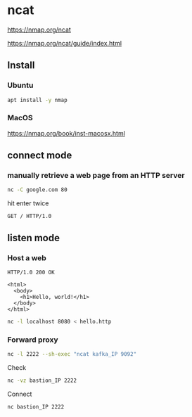# ncat

https://nmap.org/ncat

https://nmap.org/ncat/guide/index.html

## Install

### Ubuntu

```sh
apt install -y nmap
```

### MacOS

https://nmap.org/book/inst-macosx.html

## connect mode

### manually retrieve a web page from an HTTP server

```sh
nc -C google.com 80
```

hit enter twice
```
GET / HTTP/1.0
```

## listen mode

### Host a web

```
HTTP/1.0 200 OK

<html>
  <body>
    <h1>Hello, world!</h1>
  </body>
</html>
```

```sh
nc -l localhost 8080 < hello.http
```

### Forward proxy

```sh
nc -l 2222 --sh-exec "ncat kafka_IP 9092"
```

Check
```sh
nc -vz bastion_IP 2222
```

Connect
```sh
nc bastion_IP 2222
```
